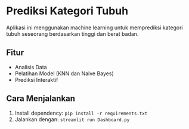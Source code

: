 # Prediksi Kategori Tubuh

Aplikasi ini menggunakan machine learning untuk memprediksi kategori tubuh seseorang berdasarkan tinggi dan berat badan.

## Fitur
- Analisis Data
- Pelatihan Model (KNN dan Naive Bayes)
- Prediksi Interaktif

## Cara Menjalankan
1. Install dependency: `pip install -r requirements.txt`
2. Jalankan dengan: `streamlit run Dashboard.py`

